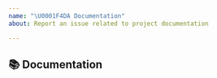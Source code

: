 ```yaml
---
name: "\U0001F4DA Documentation"
about: Report an issue related to project documentation

---
```


## 📚 Documentation

<!-- A clear and concise description of what content is incorrect or needs improvement -->

